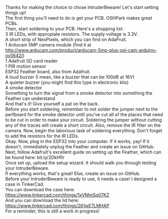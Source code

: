 Thanks for making the choice to chose IntruderBeware! Let's start setting things up!  
The first thing you'll need to do is get your PCB. OSHPark makes great PCBs.  
Then, start soldering to your PCB. Here's a shopping list:  
3 IR LEDs, with appropiate resistors. The supply voltage is 3.3V.  
A short strip of NeoPixels, which you can find on AdaFruit.  
1 Arducam 5MP camera module (find it at http://www.arducam.com/product/arducam-5mp-plus-spi-cam-arduino-ov5642/)  
1 Adafruit SD card reader  
1 PIR motion sensor  
ESP32 Feather board, also from Adafruit.  
A loud buzzer (I mean, like a buzzer that can be 100dB at 16V)  
A quieter buzzer (you might find this type in electronic kits)  
A smoke detector  
Something to turn the signal from a smoke detector into something the Feather can understand  
And that's it! Give yourself a pat on the back.  
Before you start soldering, remember to not solder the jumper next to the perfboard for the smoke detector until you've cut all of the places that need to be cut in order to make your circuit. Soldering the jumper without cutting any of the traces will create a short circuit. Also, remove the IR filter on the camera.
Now, begin the laborious task of soldering everything. Don't forget to add the resistors for the IR LEDs.  
Okay. Now, plug in the ESP32 into your computer. If it works, yay! If it doesn't, immediately unplug the Feather and create an issue on GitHub.  
Next, follow Adafruit's excellent guide on setting up the Feather, which can be found here: bit.ly/2DkHflr  
Once set up, upload the setup wizard. It should walk you through testing your IntruderBeware.  
If everything works, that's great! Else, create an issue on GitHub.  
Before your IntruderBeware is ready to use, it needs a case! I designed a case in TinkerCad.  
You can download the case here: https://www.tinkercad.com/things/1xVMmSq07KZ  
And you can download the lid here: https://www.tinkercad.com/things/261wE7LMHAP  
For a reminder, this is still a work in progress!
